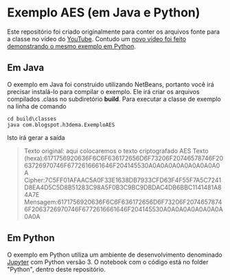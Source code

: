 # Exemplo AES (em Java e Python)

Este repositório foi criado originalmente para conter os arquivos fonte para a classe no vídeo do [YouTube](https://youtu.be/2cef8T-NZDk).
Contudo um [novo vídeo foi feito demonstrando o mesmo exemplo em Python](https://youtu.be/YwaRKApoGDc).

## Em Java

O exemplo em Java foi construido utilizando NetBeans, portanto você irá precisar instalá-lo para compilar o exemplo.
Ele irá criar os arquivos compilados .class no subdiretório __build__.
Para executar a classe de exemplo na linha de comando

```
cd build\classes
java com.blogspot.h3dema.ExemploAES
```

Isto irá gerar a saída

> Texto original:
> aqui colocaremos o texto criptografado AES
> Texto (hexa):6171756920636F6C6F636172656D6F73206F20746578746F2063726970746F6772616661646F204145530A0A0A0A0A0A0A0A0A0A
> Cipher:7C5FF01AFAAC5A0F33E1638DB7933CFD63F4F55F7A5C7241D8EA4D5C5D8B51283C98A5F0B3C9BC9DBDAC4DB6BBC1141481A84A7E
> Mensagem:6171756920636F6C6F636172656D6F73206F20746578746F2063726970746F6772616661646F204145530A0A0A0A0A0A0A0A0A0A

## Em Python

O exemplo em Python utiliza um ambiente de desenvolvimento denominado [Jupyter](https://jupyter.org/install) com Python versão 3.
O notebook com o código está no folder "Python", dentro deste repositório.

